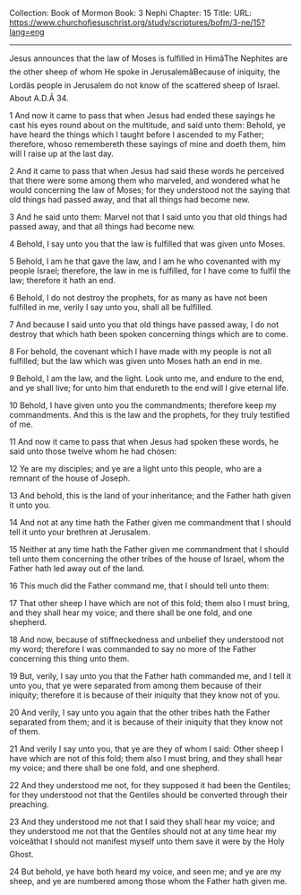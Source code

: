 Collection: Book of Mormon
Book: 3 Nephi
Chapter: 15
Title: 
URL: https://www.churchofjesuschrist.org/study/scriptures/bofm/3-ne/15?lang=eng

---

Jesus announces that the law of Moses is fulfilled in HimâThe Nephites are the other sheep of whom He spoke in JerusalemâBecause of iniquity, the Lordâs people in Jerusalem do not know of the scattered sheep of Israel. About A.D.Â 34.

1 And now it came to pass that when Jesus had ended these sayings he cast his eyes round about on the multitude, and said unto them: Behold, ye have heard the things which I taught before I ascended to my Father; therefore, whoso remembereth these sayings of mine and doeth them, him will I raise up at the last day.

2 And it came to pass that when Jesus had said these words he perceived that there were some among them who marveled, and wondered what he would concerning the law of Moses; for they understood not the saying that old things had passed away, and that all things had become new.

3 And he said unto them: Marvel not that I said unto you that old things had passed away, and that all things had become new.

4 Behold, I say unto you that the law is fulfilled that was given unto Moses.

5 Behold, I am he that gave the law, and I am he who covenanted with my people Israel; therefore, the law in me is fulfilled, for I have come to fulfil the law; therefore it hath an end.

6 Behold, I do not destroy the prophets, for as many as have not been fulfilled in me, verily I say unto you, shall all be fulfilled.

7 And because I said unto you that old things have passed away, I do not destroy that which hath been spoken concerning things which are to come.

8 For behold, the covenant which I have made with my people is not all fulfilled; but the law which was given unto Moses hath an end in me.

9 Behold, I am the law, and the light. Look unto me, and endure to the end, and ye shall live; for unto him that endureth to the end will I give eternal life.

10 Behold, I have given unto you the commandments; therefore keep my commandments. And this is the law and the prophets, for they truly testified of me.

11 And now it came to pass that when Jesus had spoken these words, he said unto those twelve whom he had chosen:

12 Ye are my disciples; and ye are a light unto this people, who are a remnant of the house of Joseph.

13 And behold, this is the land of your inheritance; and the Father hath given it unto you.

14 And not at any time hath the Father given me commandment that I should tell it unto your brethren at Jerusalem.

15 Neither at any time hath the Father given me commandment that I should tell unto them concerning the other tribes of the house of Israel, whom the Father hath led away out of the land.

16 This much did the Father command me, that I should tell unto them:

17 That other sheep I have which are not of this fold; them also I must bring, and they shall hear my voice; and there shall be one fold, and one shepherd.

18 And now, because of stiffneckedness and unbelief they understood not my word; therefore I was commanded to say no more of the Father concerning this thing unto them.

19 But, verily, I say unto you that the Father hath commanded me, and I tell it unto you, that ye were separated from among them because of their iniquity; therefore it is because of their iniquity that they know not of you.

20 And verily, I say unto you again that the other tribes hath the Father separated from them; and it is because of their iniquity that they know not of them.

21 And verily I say unto you, that ye are they of whom I said: Other sheep I have which are not of this fold; them also I must bring, and they shall hear my voice; and there shall be one fold, and one shepherd.

22 And they understood me not, for they supposed it had been the Gentiles; for they understood not that the Gentiles should be converted through their preaching.

23 And they understood me not that I said they shall hear my voice; and they understood me not that the Gentiles should not at any time hear my voiceâthat I should not manifest myself unto them save it were by the Holy Ghost.

24 But behold, ye have both heard my voice, and seen me; and ye are my sheep, and ye are numbered among those whom the Father hath given me.
